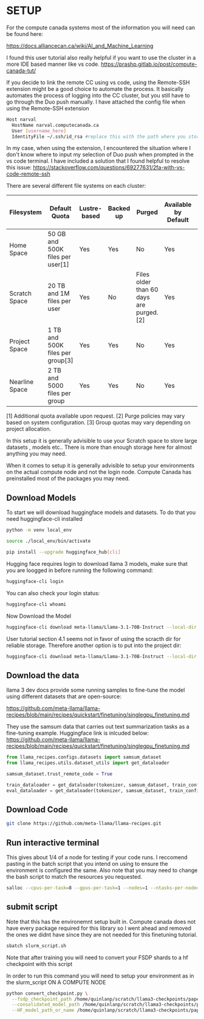 # SETUP

For the compute canada systems most of the information you will need can be found here:

https://docs.alliancecan.ca/wiki/AI_and_Machine_Learning

I found this user tutorial also really helpful if you want to use the cluster in a more IDE based manner like vs code. 
https://prashp.gitlab.io/post/compute-canada-tut/

If you decide to link the remote CC using vs code, using the Remote-SSH extension might be a good choice to automate the process. It basically automates the process of logging into the CC cluster, but you still have to go through the Duo push manually. I have attached the config file when using the Remote-SSH extension

```bash
Host narval
  HostName narval.computecanada.ca
  User [username_here]
  IdentityFile ~/.ssh/id_rsa #replace this with the path where you store your ssh key
```
In my case, when using the extension, I encountered the situation where I don't know where to input my selection of Duo push when prompted in the vs code terminal. I have included a solution that I found helpful to resolve this issue:
https://stackoverflow.com/questions/69277631/2fa-with-vs-code-remote-ssh



There are several different file systems on each cluster:

| Filesystem     | Default Quota                      | Lustre-based | Backed up | Purged                               | Available by Default | Mounted on Compute Nodes |
|----------------|------------------------------------|--------------|-----------|--------------------------------------|----------------------|---------------------------|
| Home Space     | 50 GB and 500K files per user[1]   | Yes          | Yes       | No                                   | Yes                  | Yes                       |
| Scratch Space  | 20 TB and 1M files per user        | Yes          | No        | Files older than 60 days are purged.[2] | Yes                  | Yes                       |
| Project Space  | 1 TB and 500K files per group[3]   | Yes          | Yes       | No                                   | Yes                  | Yes                       |
| Nearline Space | 2 TB and 5000 files per group      | Yes          | Yes       | No                                   | Yes                  | No                        |

[1] Additional quota available upon request.
[2] Purge policies may vary based on system configuration.
[3] Group quotas may vary depending on project allocation.


In this setup it is generally advisible to use your Scratch space to store large datasets , models etc.. There is more than enough storage here for almost anything you may need.


When it comes to setup it is generally advisible to setup your environments on the actual compute node and not the login node. Compute Canada has preinstalled most of the packages you may need.


## Download Models

To start we will download huggingface models and datasets. To do that you need huggingface-cli installed

```bash
python -m venv local_env

source ./local_env/bin/activate

pip install --upgrade huggingface_hub[cli]

```

Hugging face requires login to download llama 3 models, make sure that you are loogged in before running the following command:
```bash
huggingface-cli login
```

You can also check your login status:
```bash
huggingface-cli whoami
```

Now Download the Model


```bash
huggingface-cli download meta-llama/Llama-3.1-70B-Instruct --local-dir /home/[username]/scratch/llama3_1_70b_instruct
```

User tutorial section 4.1 seems not in favor of using the scracth dir for reliable storage. Therefore another option is to put into the project dir:

```bash
huggingface-cli download meta-llama/Llama-3.1-70B-Instruct --local-dir ~/projects/def-zhu2048/[username]/llama3_1_70b_instruct
```




## Download the data

llama 3 dev docs provide some running samples to fine-tune the model using different datasets that are open-source:

https://github.com/meta-llama/llama-recipes/blob/main/recipes/quickstart/finetuning/singlegpu_finetuning.md

They use the samsum data that carries out text summarization tasks as a fine-tuning example. Huggingface link is inlcuded below:
https://github.com/meta-llama/llama-recipes/blob/main/recipes/quickstart/finetuning/singlegpu_finetuning.md


```python
from llama_recipes.configs.datasets import samsum_dataset
from llama_recipes.utils.dataset_utils import get_dataloader

samsum_dataset.trust_remote_code = True

train_dataloader = get_dataloader(tokenizer, samsum_dataset, train_config)
eval_dataloader = get_dataloader(tokenizer, samsum_dataset, train_config, "val")

```


## Download Code

```bash
git clone https://github.com/meta-llama/llama-recipes.git

```


## Run interactive terminal

This gives about 1/4 of a node for testing if your code runs. I reccomend pasting in the batch script that you intend on using to ensure the environment is configured the same. Also note that you may need to change the bash script to match the resources you requested.

```bash
salloc --cpus-per-task=8 --gpus-per-task=1 --nodes=1 --ntasks-per-node=1 --time=1:00:0 --mem=128000 --account=rrg-zhu2048
```

## submit script

Note that this has the environemnt setup built in. Compute canada does not have every package required for this library so I went ahead and removed the ones we didnt have since they are not needed for this finetuning tutorial.
```bash
sbatch slurm_script.sh
```

Note that after training you will need to convert your FSDP shards to a hf checkpoint with this script

In order to run this command you will need to setup your environment as in the slurm_script ON A COMPUTE NODE

```bash
python convert_checkpoint.py \
  --fsdp_checkpoint_path /home/quinlanp/scratch/llama3-checkpoints/paper/TS/ \
  --consolidated_model_path /home/quinlanp/scratch/llama3-checkpoints/paper/TS/hf_checkpoint \
  --HF_model_path_or_name /home/quinlanp/scratch/llama3-checkpoints/paper/TS/ \
```
